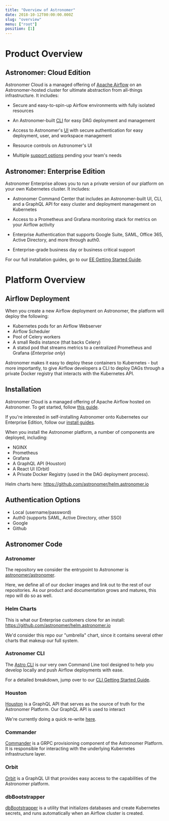 ```yaml
---
title: "Overview of Astronomer"
date: 2018-10-12T00:00:00.000Z
slug: "overview"
menu: ["root"]
position: [1]
---
```

# Product Overview 

## Astronomer: Cloud Edition

Astronomer Cloud is a managed offering of [Apache Airflow](https://airflow.apache.org/) on an Astronomer-hosted cluster for ultimate abstraction from all-things infrastructure. It includes:

- Secure and easy-to-spin-up Airflow environments with fully isolated resources

- An Astronomer-built [CLI](https://www.astronomer.io/docs/cli-getting-started/) for easy DAG deployment and management

- Access to Astronomer's [UI](https://app.astronomer.cloud/signup) with secure authentication for easy deployment, user, and workspace management

- Resource controls on Astronomer's UI

- Multiple [support options](https://www.astronomer.io/docs/support/) pending your team's needs

## Astronomer: Enterprise Edition

Astronomer Enterprise allows you to run a private version of our platform on your own Kubernetes cluster. It includes:

- Astronomer Command Center that includes an Astronomer-built UI, CLI, and a GraphQL API for easy cluster and deployment management on Kubernetes

- Access to a Prometheus and Grafana monitoring stack for metrics on your Airflow activity

- Enterprise Authentication that supports Google Suite, SAML, Office 365, Active Directory, and more through auth0.

- Enterprise-grade business day or business critical support

For our full installation guides, go to our [EE Getting Started Guide](https://www.astronomer.io/docs/ee-getting-started/).

# Platform Overview

## Airflow Deployment

When you create a new Airflow deployment on Astronomer, the
platform will deploy the following:

- Kubernetes pods for an Airflow Webserver
- Airflow Scheduler
- Pool of Celery workers
- A small Redis instance (that backs Celery)
- A statsd pod that streams metrics to a
centralized Prometheus and Grafana (*Enterprise only*)

Astronomer makes it easy to deploy these containers
to Kubernetes - but more importantly, to give Airflow developers a
CLI to deploy DAGs through a private Docker registry that interacts
with the Kubernetes API.

## Installation

Astronomer Cloud is a managed offering of Apache Airflow hosted on Astronomer. To get started, follow [this guide](https://www.astronomer.io/docs/getting-started/).

If you're interested in self-installing Astronomer onto Kubernetes our Enterprise Edition, follow our [install guides](https://www.astronomer.io/docs/ee-overview/).

When you install the Astronomer platform, a number of components
are deployed, including:

- NGINX
- Prometheus
- Grafana
- A GraphQL API (Houston)
- A React UI (Orbit)
- A Private Docker Registry (used
in the DAG deployment process).

Helm charts here: https://github.com/astronomer/helm.astronomer.io

## Authentication Options

- Local (username/password)
- Auth0 (supports SAML, Active Directory, other SSO)
- Google
- Github

## Astronomer Code

### Astronomer

The repository we consider the entrypoint to Astronomer is [astronomer/astronomer](https://github.com/astronomer/astronomer).

Here, we define all of our docker images and link out to the rest of our repositories. As our product and documentation grows and matures, this repo will do so as well.

### Helm Charts

This is what our Enterprise customers clone for an install: https://github.com/astronomer/helm.astronomer.io

We'd consider this repo our "umbrella" chart, since it contains several other charts that makeup our full system. 

 ### Astronomer CLI

The [Astro CLI](https://github.com/astronomer/astro-cli) is our very own Command Line tool designed to help you develop locally and push Airflow deployments with ease.

For a detailed breakdown, jump over to our [CLI Getting Started Guide](https://www.astronomer.io/docs/cli-getting-started/).

### Houston

[Houston](https://github.com/astronomer/houston-api) is a GraphQL
API that serves as the source of truth for the Astronomer Platform. Our GraphQL API is used to interact

We're currently doing a quick re-write [here](https://github.com/astronomer/houston-api-2).

### Commander

[Commander](https://github.com/astronomer/commander) is a GRPC
provisioning component of the Astronomer Platform. It is
responsible for interacting with the underlying Kubernetes
infrastructure layer.

### Orbit

[Orbit](https://github.com/astronomer/orbit-ui) is a GraphQL UI
that provides easy access to the capabilities of the Astronomer
platform.

### dbBootstrapper

[dbBootstrapper](https://github.com/astronomer/db-bootstrapper)
is a utility that initializes databases and create Kubernetes
secrets, and runs automatically when an Airflow cluster is created.
